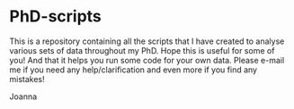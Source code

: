 # PhD-scripts

This is a repository containing all the scripts that I have created to analyse various sets of data throughout my PhD. Hope this is useful for some of you! And that it helps you run some code for your own data. Please e-mail me if you need any help/clarification and even more if you find any mistakes! 

Joanna
